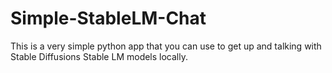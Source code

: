 # Simple-StableLM-Chat
This is a very simple python app that you can use to get up and talking with Stable Diffusions Stable LM models locally.
